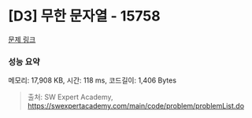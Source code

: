 # [D3] 무한 문자열 - 15758 

[문제 링크](https://swexpertacademy.com/main/code/problem/problemDetail.do?contestProbId=AYP5JmsqcngDFATW) 

### 성능 요약

메모리: 17,908 KB, 시간: 118 ms, 코드길이: 1,406 Bytes



> 출처: SW Expert Academy, https://swexpertacademy.com/main/code/problem/problemList.do